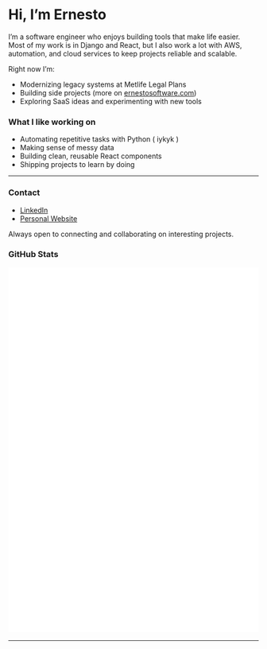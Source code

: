 # Hi, I’m Ernesto

I’m a software engineer who enjoys building tools that make life easier.  
Most of my work is in Django and React, but I also work a lot with AWS, automation, and cloud services to keep projects reliable and scalable.  

Right now I’m:
- Modernizing legacy systems at Metlife Legal Plans  
- Building side projects (more on [ernestosoftware.com](https://ernestosoftware.com))  
- Exploring SaaS ideas and experimenting with new tools  

### What I like working on
- Automating repetitive tasks with Python ( iykyk )
- Making sense of messy data  
- Building clean, reusable React components  
- Shipping projects to learn by doing  

---

### Contact
- [LinkedIn](https://www.linkedin.com/in/ernesto-martinez7)  
- [Personal Website](https://ernestosoftware.com/)  

Always open to connecting and collaborating on interesting projects.

### GitHub Stats
![GitHub Stats](./metrics.svg)

---






